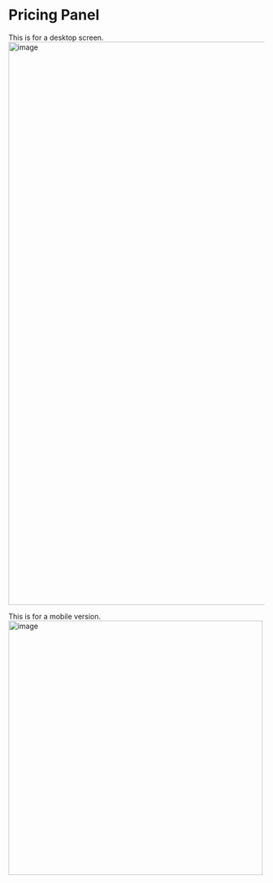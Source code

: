 # Pricing Panel

This is for a desktop screen.
<img width="1107" alt="image" src="https://github.com/yamamoto-yuka/css-pricetiers/assets/84278263/ba7c3c41-f8b8-4b49-96c3-13c0d9bf6222">

This is for a mobile version.
<img width="500" alt="image" src="[https://github.com/yamamoto-yuka/css-pricetiers/assets/84278263/ba7c3c41-f8b8-4b49-96c3-13c0d9bf6222](https://github.com/yamamoto-yuka/css-pricetiers/assets/84278263/a2410d5a-7bdc-4f0a-a5eb-9a611e6d28e5)">

